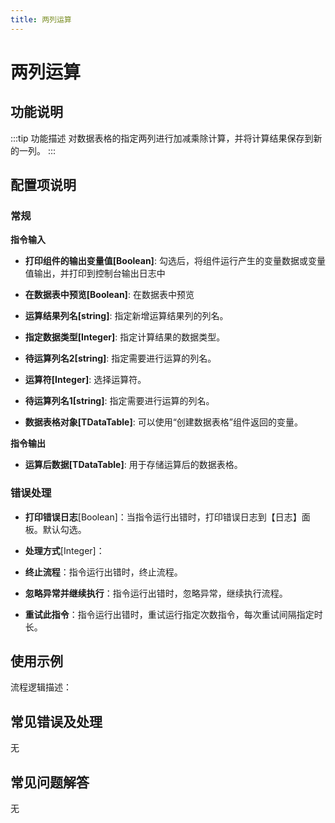 ```yaml
---
title: 两列运算
---
```


# 两列运算

## 功能说明

:::tip 功能描述
对数据表格的指定两列进行加减乘除计算，并将计算结果保存到新的一列。
:::

## 配置项说明

### 常规

**指令输入**

- **打印组件的输出变量值[Boolean]**: 勾选后，将组件运行产生的变量数据或变量值输出，并打印到控制台输出日志中

- **在数据表中预览[Boolean]**: 在数据表中预览

- **运算结果列名[string]**: 指定新增运算结果列的列名。

- **指定数据类型[Integer]**: 指定计算结果的数据类型。

- **待运算列名2[string]**: 指定需要进行运算的列名。

- **运算符[Integer]**: 选择运算符。

- **待运算列名1[string]**: 指定需要进行运算的列名。

- **数据表格对象[TDataTable]**: 可以使用“创建数据表格”组件返回的变量。


**指令输出**

- **运算后数据[TDataTable]**: 用于存储运算后的数据表格。

### 错误处理

- **打印错误日志**[Boolean]：当指令运行出错时，打印错误日志到【日志】面板。默认勾选。

- **处理方式**[Integer]：

 - **终止流程**：指令运行出错时，终止流程。

 - **忽略异常并继续执行**：指令运行出错时，忽略异常，继续执行流程。

 - **重试此指令**：指令运行出错时，重试运行指定次数指令，每次重试间隔指定时长。

## 使用示例

流程逻辑描述：

## 常见错误及处理

无

## 常见问题解答

无

